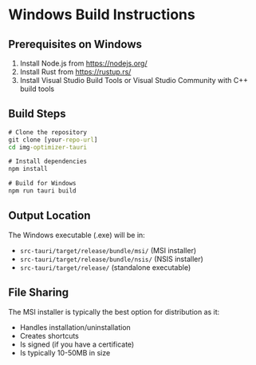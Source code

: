 # Windows Build Instructions

## Prerequisites on Windows
1. Install Node.js from https://nodejs.org/
2. Install Rust from https://rustup.rs/
3. Install Visual Studio Build Tools or Visual Studio Community with C++ build tools

## Build Steps
```cmd
# Clone the repository
git clone [your-repo-url]
cd img-optimizer-tauri

# Install dependencies
npm install

# Build for Windows
npm run tauri build
```

## Output Location
The Windows executable (.exe) will be in:
- `src-tauri/target/release/bundle/msi/` (MSI installer)
- `src-tauri/target/release/bundle/nsis/` (NSIS installer)
- `src-tauri/target/release/` (standalone executable)

## File Sharing
The MSI installer is typically the best option for distribution as it:
- Handles installation/uninstallation
- Creates shortcuts
- Is signed (if you have a certificate)
- Is typically 10-50MB in size
